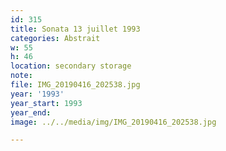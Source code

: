 ```yaml
---
id: 315
title: Sonata 13 juillet 1993
categories: Abstrait
w: 55
h: 46
location: secondary storage
note:
file: IMG_20190416_202538.jpg
year: '1993'
year_start: 1993
year_end:
image: ../../media/img/IMG_20190416_202538.jpg

---
```

